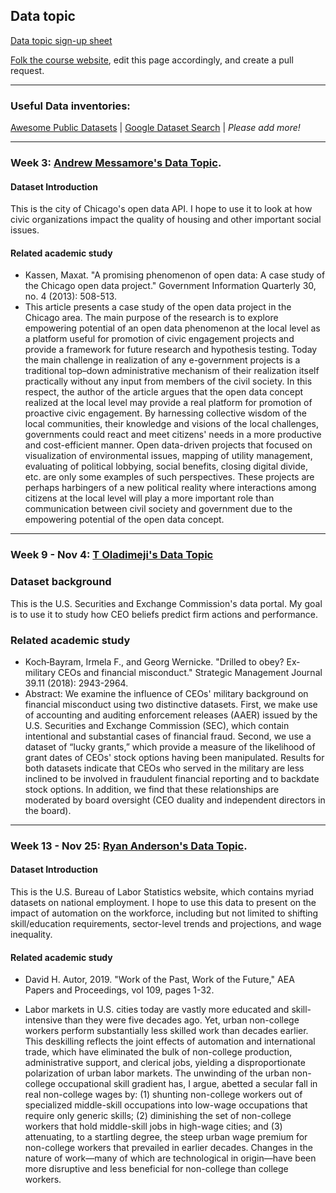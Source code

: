 ## Data topic

[Data topic sign-up sheet](https://docs.google.com/spreadsheets/d/1Vuh6KlMqETnW8UC4W0va5BUMYsgCCtC3bvrDEFoB7Rg/edit?usp=sharing)

[Folk the course website](https://github.com/ma-ji/open_data), edit this page accordingly, and create a pull request.

---

### Useful Data inventories:
[Awesome Public Datasets](https://github.com/awesomedata/awesome-public-datasets) | [Google Dataset Search](https://toolbox.google.com/datasetsearch) | _Please add more!_

---

### Week 3: [Andrew Messamore's Data Topic](https://data.cityofchicago.org/).

#### Dataset Introduction

This is the city of Chicago's open data API. I hope to use it to look at how civic organizations impact the quality of housing and other important social issues.

#### Related academic study
* Kassen, Maxat. "A promising phenomenon of open data: A case study of the Chicago open data project." Government Information Quarterly 30, no. 4 (2013): 508-513.
* This article presents a case study of the open data project in the Chicago area. The main purpose of the research is to explore empowering potential of an open data phenomenon at the local level as a platform useful for promotion of civic engagement projects and provide a framework for future research and hypothesis testing. Today the main challenge in realization of any e-government projects is a traditional top–down administrative mechanism of their realization itself practically without any input from members of the civil society. In this respect, the author of the article argues that the open data concept realized at the local level may provide a real platform for promotion of proactive civic engagement. By harnessing collective wisdom of the local communities, their knowledge and visions of the local challenges, governments could react and meet citizens' needs in a more productive and cost-efficient manner. Open data-driven projects that focused on visualization of environmental issues, mapping of utility management, evaluating of political lobbying, social benefits, closing digital divide, etc. are only some examples of such perspectives. These projects are perhaps harbingers of a new political reality where interactions among citizens at the local level will play a more important role than communication between civil society and government due to the empowering potential of the open data concept.

---

### Week 9 - Nov 4: [T Oladimeji's Data Topic](https://www.sec.gov/edgar.shtml)

### Dataset background
This is the U.S. Securities and Exchange Commission's data portal. My goal is to use it to study how CEO beliefs predict firm actions and performance.

### Related academic study
* Koch‐Bayram, Irmela F., and Georg Wernicke. "Drilled to obey? Ex‐military CEOs and financial misconduct." Strategic Management Journal 39.11 (2018): 2943-2964.
* Abstract: We examine the influence of CEOs' military background on financial misconduct using two distinctive datasets. First, we make use of accounting and auditing enforcement releases (AAER) issued by the U.S. Securities and Exchange Commission (SEC), which contain intentional and substantial cases of financial fraud. Second, we use a dataset of “lucky grants,” which provide a measure of the likelihood of grant dates of CEOs' stock options having been manipulated. Results for both datasets indicate that CEOs who served in the military are less inclined to be involved in fraudulent financial reporting and to backdate stock options. In addition, we find that these relationships are moderated by board oversight (CEO duality and independent directors in the board).

---

### Week 13 - Nov 25: [Ryan Anderson's Data Topic](https://www.bls.gov).

#### Dataset Introduction

This is the U.S. Bureau of Labor Statistics website, which contains myriad datasets on national employment. I hope to use this data to present on the impact of automation on the workforce, including but not limited to shifting skill/education requirements, sector-level trends and projections, and wage inequality.   

#### Related academic study
* David H. Autor, 2019. "Work of the Past, Work of the Future," AEA Papers and Proceedings, vol 109, pages 1-32.

* Labor markets in U.S. cities today are vastly more educated and skill-intensive than they were five decades ago. Yet, urban non-college workers perform substantially less skilled work than decades earlier. This deskilling reflects the joint effects of automation and international trade, which have eliminated the bulk of non-college production, administrative support, and clerical jobs, yielding a disproportionate polarization of urban labor markets. The unwinding of the urban non-college occupational skill gradient has, I argue, abetted a secular fall in real non-college wages by: (1) shunting non-college workers out of specialized middle-skill occupations into low-wage occupations that require only generic skills; (2) diminishing the set of non-college workers that hold middle-skill jobs in high-wage cities; and (3) attenuating, to a startling degree, the steep urban wage premium for non-college workers that prevailed in earlier decades. Changes in the nature of work—many of which are technological in origin—have been more disruptive and less beneficial for non-college than college workers.
